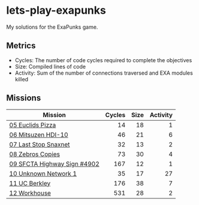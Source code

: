 # lets-play-exapunks

My solutions for the ExaPunks game.

## Metrics

- Cycles: The number of code cycles required to complete the objectives
- Size: Compiled lines of code
- Activity: Sum of the number of connections traversed and EXA modules killed

## Missions

| Mission | Cycles | Size | Activity |
|---------|-------:|-----:|---------:|
| [05 Euclids Pizza](Missions/05%20Euclids%20Pizza/readme.md) | 14 | 18 | 1 |
| [06 Mitsuzen HDI-10](Missions/06%20Mitsuzen%20HDI-10/readme.md) | 46 | 21 | 6 |
| [07 Last Stop Snaxnet](Missions/07%20Last%20Stop%20Snaxnet/readme.md) | 32 | 13 | 2 |
| [08 Zebros Copies](Missions/08%20Zebros%20Copies/readme.md) | 73 | 30 | 4 |
| [09 SFCTA Highway Sign #4902](Missions/09%20SFCTA%20Highway%20Sign%20%234902/readme.md) | 167 | 12 | 1 |
| [10 Unknown Network 1](Missions/10%20Unknown%20Network%201/readme.md) | 35 | 17 | 27 |
| [11 UC Berkley](Missions/11%20UC%20Berkley/readme.md) | 176 | 38 | 7 |
| [12 Workhouse](Missions/12%20Workhouse/readme.md) | 531 | 28 | 2 |